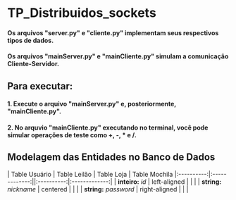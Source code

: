 # TP_Distribuidos_sockets

#### Os arquivos "server.py" e "cliente.py" implementam seus respectivos tipos de dados.
#### Os arquivos "mainServer.py" e "mainCliente.py" simulam a comunicação Cliente-Servidor.

## Para executar:
#### 1. Execute o arquivo "mainServer.py" e, posteriormente, "mainCliente.py".
#### 2. No arquvio "mainCliente.py" executando no terminal, você pode simular operações de teste como +, -, * e /.

## Modelagem das Entidades no Banco de Dados


| Table Usuário  |      Table Leilão      | Table Loja | Table Mochila
|:----------:|:-------------:||:----------:|:-------------:|
| <b>inteiro:</b> <i>id</i> |  left-aligned | | |
| <b>string:</b> <i>nickname</i> |    centered   | | |
| <b>string:</b> <i>password</i> | right-aligned | | |
  
